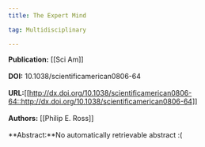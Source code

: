 ```yaml
---
title: The Expert Mind

tag: Multidisciplinary

---
```


**Publication:** [[Sci Am]]<br><br>**DOI:** 10.1038/scientificamerican0806-64                                
<br>**URL:**[[http://dx.doi.org/10.1038/scientificamerican0806-64::http://dx.doi.org/10.1038/scientificamerican0806-64]]<br><br>**Authors:** [[Philip E. Ross]] <br><br>**Abstract:**No automatically retrievable abstract :(

